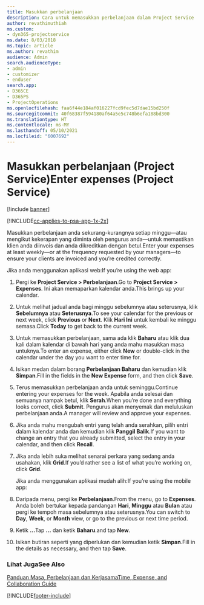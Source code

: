 ```yaml
---
title: Masukkan perbelanjaan
description: Cara untuk memasukkan perbelanjaan dalam Project Service
author: revathimuthiah
ms.custom:
- dyn365-projectservice
ms.date: 8/03/2018
ms.topic: article
ms.author: revathim
audience: Admin
search.audienceType:
- admin
- customizer
- enduser
search.app:
- D365CE
- D365PS
- ProjectOperations
ms.openlocfilehash: faa6f44e184af016227fcd9fec5d7dae15bd250f
ms.sourcegitcommit: 40f68387f594180af64a5e5c748b6efa188bd300
ms.translationtype: HT
ms.contentlocale: ms-MY
ms.lasthandoff: 05/10/2021
ms.locfileid: "6007692"
---
```

# <a name="enter-expenses-project-service"></a><span data-ttu-id="18f64-103">Masukkan perbelanjaan (Project Service)</span><span class="sxs-lookup"><span data-stu-id="18f64-103">Enter expenses (Project Service)</span></span>

[!include [banner](../includes/psa-now-project-operations.md)]

[!INCLUDE[cc-applies-to-psa-app-1x-2x](../includes/cc-applies-to-psa-app-1x-2x.md)]

<span data-ttu-id="18f64-104">Masukkan perbelanjaan anda sekurang-kurangnya setiap minggu—atau mengikut kekerapan yang diminta oleh pengurus anda—untuk memastikan klien anda diinvois dan anda dikreditkan dengan betul.</span><span class="sxs-lookup"><span data-stu-id="18f64-104">Enter your expenses at least weekly—or at the frequency requested by your managers—to ensure your clients are invoiced and you’re credited correctly.</span></span>  
  
 <span data-ttu-id="18f64-105">Jika anda menggunakan aplikasi web:</span><span class="sxs-lookup"><span data-stu-id="18f64-105">If you’re using the web app:</span></span>  
  
1. <span data-ttu-id="18f64-106">Pergi ke **Project Service > Perbelanjaan**.</span><span class="sxs-lookup"><span data-stu-id="18f64-106">Go to **Project Service > Expenses**.</span></span> <span data-ttu-id="18f64-107">Ini akan memaparkan kalendar anda.</span><span class="sxs-lookup"><span data-stu-id="18f64-107">This brings up your calendar.</span></span>  
  
2. <span data-ttu-id="18f64-108">Untuk melihat jadual anda bagi minggu sebelumnya atau seterusnya, klik **Sebelumnya** atau **Seterusnya**.</span><span class="sxs-lookup"><span data-stu-id="18f64-108">To see your calendar for the previous or next week, click **Previous** or **Next**.</span></span> <span data-ttu-id="18f64-109">Klik **Hari Ini** untuk kembali ke minggu semasa.</span><span class="sxs-lookup"><span data-stu-id="18f64-109">Click **Today** to get back to the current week.</span></span>  
  
3. <span data-ttu-id="18f64-110">Untuk memasukkan perbelanjaan, sama ada klik **Baharu** atau klik dua kali dalam kalendar di bawah hari yang anda mahu masukkan masa untuknya.</span><span class="sxs-lookup"><span data-stu-id="18f64-110">To enter an expense, either click **New** or double-click in the calendar under the day you want to enter time for.</span></span>  
  
4. <span data-ttu-id="18f64-111">Isikan medan dalam borang **Perbelanjaan Baharu** dan kemudian klik **Simpan**.</span><span class="sxs-lookup"><span data-stu-id="18f64-111">Fill in the fields in the **New Expense** form, and then click **Save**.</span></span>  
  
5. <span data-ttu-id="18f64-112">Terus memasukkan perbelanjaan anda untuk seminggu.</span><span class="sxs-lookup"><span data-stu-id="18f64-112">Continue entering your expenses for the week.</span></span> <span data-ttu-id="18f64-113">Apabila anda selesai dan semuanya nampak betul, klik **Serah**.</span><span class="sxs-lookup"><span data-stu-id="18f64-113">When you’re done and everything looks correct, click **Submit**.</span></span> <span data-ttu-id="18f64-114">Pengurus akan menyemak dan meluluskan perbelanjaan anda.</span><span class="sxs-lookup"><span data-stu-id="18f64-114">A manager will review and approve your expenses.</span></span>  
  
6. <span data-ttu-id="18f64-115">Jika anda mahu mengubah entri yang telah anda serahkan, pilih entri dalam kalendar anda dan kemudian klik **Panggil Balik**.</span><span class="sxs-lookup"><span data-stu-id="18f64-115">If you want to change an entry that you already submitted, select the entry in your calendar, and then click **Recall**.</span></span>  
  
7. <span data-ttu-id="18f64-116">Jika anda lebih suka melihat senarai perkara yang sedang anda usahakan, klik **Grid**.</span><span class="sxs-lookup"><span data-stu-id="18f64-116">If you’d rather see a list of what you’re working on, click **Grid**.</span></span>  
  
   <span data-ttu-id="18f64-117">Jika anda menggunakan aplikasi mudah alih:</span><span class="sxs-lookup"><span data-stu-id="18f64-117">If you’re using the mobile app:</span></span>  
  
8. <span data-ttu-id="18f64-118">Daripada menu, pergi ke **Perbelanjaan**.</span><span class="sxs-lookup"><span data-stu-id="18f64-118">From the menu, go to **Expenses**.</span></span>     <span data-ttu-id="18f64-119">Anda boleh bertukar kepada pandangan **Hari**, **Minggu** atau **Bulan** atau pergi ke tempoh masa sebelumnya atau seterusnya.</span><span class="sxs-lookup"><span data-stu-id="18f64-119">You can switch to **Day**, **Week**, or **Month** view, or go to the previous or next time period.</span></span>  
  
9. <span data-ttu-id="18f64-120">Ketik **…**</span><span class="sxs-lookup"><span data-stu-id="18f64-120">Tap **…**</span></span> <span data-ttu-id="18f64-121">dan ketik **Baharu**.</span><span class="sxs-lookup"><span data-stu-id="18f64-121">and tap **New**.</span></span>  
  
10. <span data-ttu-id="18f64-122">Isikan butiran seperti yang diperlukan dan kemudian ketik **Simpan**.</span><span class="sxs-lookup"><span data-stu-id="18f64-122">Fill in the details as necessary, and then tap **Save**.</span></span>  
  
### <a name="see-also"></a><span data-ttu-id="18f64-123">Lihat Juga</span><span class="sxs-lookup"><span data-stu-id="18f64-123">See Also</span></span>  
 [<span data-ttu-id="18f64-124">Panduan Masa, Perbelanjaan dan Kerjasama</span><span class="sxs-lookup"><span data-stu-id="18f64-124">Time, Expense, and Collaboration Guide</span></span>](../psa/time-expense-collaboration-guide.md)


[!INCLUDE[footer-include](../includes/footer-banner.md)]